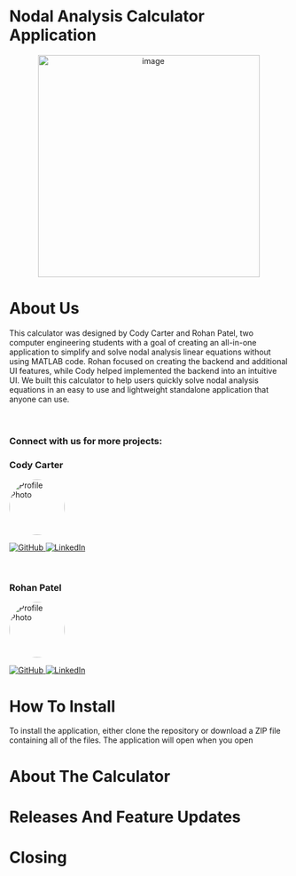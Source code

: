 # Nodal Analysis Calculator Application

<div align="center">
  <img src="https://github.com/user-attachments/assets/8b3eb796-ddbb-44cc-a87c-1832e1726443" alt="image" width="400">
</div>

# About Us
This calculator was designed by Cody Carter and Rohan Patel, two computer engineering students with a goal of creating an all-in-one application to simplify and solve nodal analysis linear equations without using MATLAB code.
Rohan focused on creating the backend and additional UI features, while Cody helped implemented the backend into an intuitive UI. We built this calculator to help users quickly solve nodal analysis equations in an easy to use and lightweight standalone application that anyone can use. 
<br/>
<br/>
<br/>
### Connect with us for more projects:
<div align="Left">
  <h3>Cody Carter</h3>
  <img src="https://github.com/user-attachments/assets/2808f0ad-6c56-464c-abdd-6ece9a4be026" alt="Profile Photo" width="100" style="border-radius:50%">
  <p>
    <a href="https://github.com/codycarter1763">
      <img src="https://img.shields.io/badge/GitHub-181717?style=for-the-badge&logo=github&logoColor=white" alt="GitHub">
    </a>
    <a href="https://www.linkedin.com/in/cody-carter-a8a747293/">
      <img src="https://img.shields.io/badge/LinkedIn-0077B5?style=for-the-badge&logo=linkedin&logoColor=white" alt="LinkedIn">
    </a>
  </p>
</div>

<br/>

<div align="Left">
  <h3>Rohan Patel</h3>
  <img src="https://github.com/user-attachments/assets/3a4125b1-9be2-477c-8c1a-5b18cee2ed93" alt="Profile Photo" width="100" style="border-radius:50%">
  <p>
    <a href="https://github.com/immmadeus">
      <img src="https://img.shields.io/badge/GitHub-181717?style=for-the-badge&logo=github&logoColor=white" alt="GitHub">
    </a>
    <a href="https://www.linkedin.com/in/rohan-patel-15a211256/">
      <img src="https://img.shields.io/badge/LinkedIn-0077B5?style=for-the-badge&logo=linkedin&logoColor=white" alt="LinkedIn">
    </a>
  </p>
</div>

# How To Install
To install the application, either clone the repository or download a ZIP file containing all of the files. The application will open when you open 
# About The Calculator

# Releases And Feature Updates

# Closing
